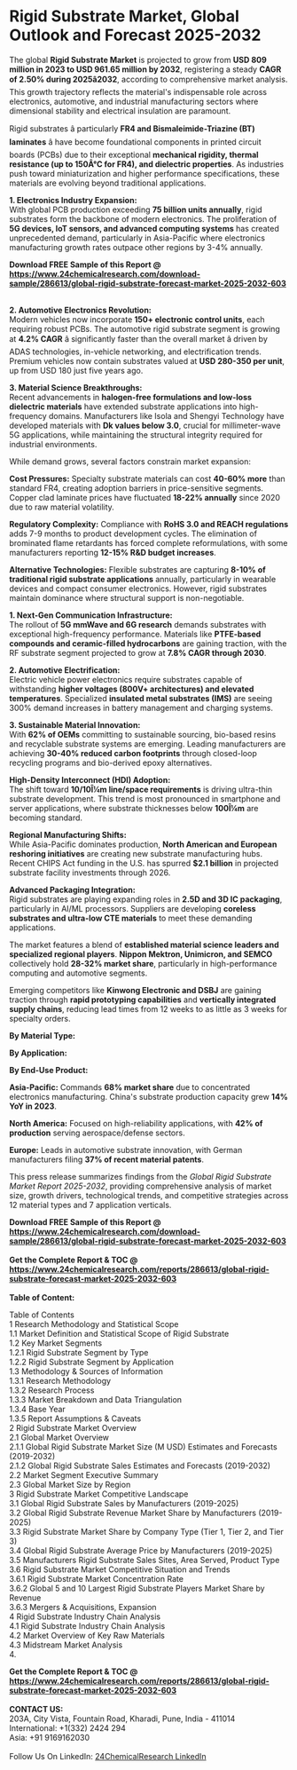 <h1>Rigid Substrate Market, Global Outlook and Forecast 2025-2032</h1><p>The global <strong>Rigid Substrate Market</strong> is projected to grow from <strong>USD 809 million in 2023 to USD 961.65 million by 2032</strong>, registering a steady <strong>CAGR of 2.50% during 2025â2032</strong>, according to comprehensive market analysis. This growth trajectory reflects the material's indispensable role across electronics, automotive, and industrial manufacturing sectors where dimensional stability and electrical insulation are paramount.</p><p>Rigid substrates â particularly <strong>FR4 and Bismaleimide-Triazine (BT) laminates</strong> â have become foundational components in printed circuit boards (PCBs) due to their exceptional <strong>mechanical rigidity, thermal resistance (up to 150Â°C for FR4), and dielectric properties</strong>. As industries push toward miniaturization and higher performance specifications, these materials are evolving beyond traditional applications.</p><p><strong>1. Electronics Industry Expansion:</strong><br>
With global PCB production exceeding <strong>75 billion units annually</strong>, rigid substrates form the backbone of modern electronics. The proliferation of <strong>5G devices, IoT sensors, and advanced computing systems</strong> has created unprecedented demand, particularly in Asia-Pacific where electronics manufacturing growth rates outpace other regions by 3-4% annually.</p><div><b>Download FREE Sample of this Report @ 
            <a href="https://www.24chemicalresearch.com/download-sample/286613/global-rigid-substrate-forecast-market-2025-2032-603">
            https://www.24chemicalresearch.com/download-sample/286613/global-rigid-substrate-forecast-market-2025-2032-603</a></b></div><br><p><strong>2. Automotive Electronics Revolution:</strong><br>
Modern vehicles now incorporate <strong>150+ electronic control units</strong>, each requiring robust PCBs. The automotive rigid substrate segment is growing at <strong>4.2% CAGR</strong> â significantly faster than the overall market â driven by ADAS technologies, in-vehicle networking, and electrification trends. Premium vehicles now contain substrates valued at <strong>USD 280-350 per unit</strong>, up from USD 180 just five years ago.</p><p><strong>3. Material Science Breakthroughs:</strong><br>
Recent advancements in <strong>halogen-free formulations and low-loss dielectric materials</strong> have extended substrate applications into high-frequency domains. Manufacturers like Isola and Shengyi Technology have developed materials with <strong>Dk values below 3.0</strong>, crucial for millimeter-wave 5G applications, while maintaining the structural integrity required for industrial environments.</p><p>While demand grows, several factors constrain market expansion:</p><p><strong>Cost Pressures:</strong> Specialty substrate materials can cost <strong>40-60% more</strong> than standard FR4, creating adoption barriers in price-sensitive segments. Copper clad laminate prices have fluctuated <strong>18-22% annually</strong> since 2020 due to raw material volatility.</p><p><strong>Regulatory Complexity:</strong> Compliance with <strong>RoHS 3.0 and REACH regulations</strong> adds 7-9 months to product development cycles. The elimination of brominated flame retardants has forced complete reformulations, with some manufacturers reporting <strong>12-15% R&amp;D budget increases</strong>.</p><p><strong>Alternative Technologies:</strong> Flexible substrates are capturing <strong>8-10% of traditional rigid substrate applications</strong> annually, particularly in wearable devices and compact consumer electronics. However, rigid substrates maintain dominance where structural support is non-negotiable.</p><p><strong>1. Next-Gen Communication Infrastructure:</strong><br>
The rollout of <strong>5G mmWave and 6G research</strong> demands substrates with exceptional high-frequency performance. Materials like <strong>PTFE-based compounds and ceramic-filled hydrocarbons</strong> are gaining traction, with the RF substrate segment projected to grow at <strong>7.8% CAGR through 2030</strong>.</p><p><strong>2. Automotive Electrification:</strong><br>
Electric vehicle power electronics require substrates capable of withstanding <strong>higher voltages (800V+ architectures) and elevated temperatures</strong>. Specialized <strong>insulated metal substrates (IMS)</strong> are seeing 300% demand increases in battery management and charging systems.</p><p><strong>3. Sustainable Material Innovation:</strong><br>
With <strong>62% of OEMs</strong> committing to sustainable sourcing, bio-based resins and recyclable substrate systems are emerging. Leading manufacturers are achieving <strong>30-40% reduced carbon footprints</strong> through closed-loop recycling programs and bio-derived epoxy alternatives.</p><p><strong>High-Density Interconnect (HDI) Adoption:</strong><br>
	The shift toward <strong>10/10Î¼m line/space requirements</strong> is driving ultra-thin substrate development. This trend is most pronounced in smartphone and server applications, where substrate thicknesses below <strong>100Î¼m</strong> are becoming standard.</p><p><strong>Regional Manufacturing Shifts:</strong><br>
	While Asia-Pacific dominates production, <strong>North American and European reshoring initiatives</strong> are creating new substrate manufacturing hubs. Recent CHIPS Act funding in the U.S. has spurred <strong>$2.1 billion</strong> in projected substrate facility investments through 2026.</p><p><strong>Advanced Packaging Integration:</strong><br>
	Rigid substrates are playing expanding roles in <strong>2.5D and 3D IC packaging</strong>, particularly in AI/ML processors. Suppliers are developing <strong>coreless substrates and ultra-low CTE materials</strong> to meet these demanding applications.</p><p>The market features a blend of <strong>established material science leaders and specialized regional players</strong>. <strong>Nippon Mektron, Unimicron, and SEMCO</strong> collectively hold <strong>28-32% market share</strong>, particularly in high-performance computing and automotive segments.</p><p>Emerging competitors like <strong>Kinwong Electronic and DSBJ</strong> are gaining traction through <strong>rapid prototyping capabilities</strong> and <strong>vertically integrated supply chains</strong>, reducing lead times from 12 weeks to as little as 3 weeks for specialty orders.</p><p><strong>By Material Type:</strong></p><p><strong>By Application:</strong></p><p><strong>By End-Use Product:</strong></p><p><strong>Asia-Pacific:</strong> Commands <strong>68% market share</strong> due to concentrated electronics manufacturing. China's substrate production capacity grew <strong>14% YoY in 2023</strong>.</p><p><strong>North America:</strong> Focused on high-reliability applications, with <strong>42% of production</strong> serving aerospace/defense sectors.</p><p><strong>Europe:</strong> Leads in automotive substrate innovation, with German manufacturers filing <strong>37% of recent material patents</strong>.</p><p>This press release summarizes findings from the <em>Global Rigid Substrate Market Report 2025-2032</em>, providing comprehensive analysis of market size, growth drivers, technological trends, and competitive strategies across 12 material types and 7 application verticals.</p><div><b>Download FREE Sample of this Report @ 
            <a href="https://www.24chemicalresearch.com/download-sample/286613/global-rigid-substrate-forecast-market-2025-2032-603">
            https://www.24chemicalresearch.com/download-sample/286613/global-rigid-substrate-forecast-market-2025-2032-603</a></b></div><br><div><b>Get the Complete Report & TOC @ 
            <a href="https://www.24chemicalresearch.com/reports/286613/global-rigid-substrate-forecast-market-2025-2032-603">
            https://www.24chemicalresearch.com/reports/286613/global-rigid-substrate-forecast-market-2025-2032-603</a></b></div><br>
            <b>Table of Content:</b><p>Table of Contents<br />
1 Research Methodology and Statistical Scope<br />
1.1 Market Definition and Statistical Scope of Rigid Substrate<br />
1.2 Key Market Segments<br />
1.2.1 Rigid Substrate Segment by Type<br />
1.2.2 Rigid Substrate Segment by Application<br />
1.3 Methodology & Sources of Information<br />
1.3.1 Research Methodology<br />
1.3.2 Research Process<br />
1.3.3 Market Breakdown and Data Triangulation<br />
1.3.4 Base Year<br />
1.3.5 Report Assumptions & Caveats<br />
2 Rigid Substrate Market Overview<br />
2.1 Global Market Overview<br />
2.1.1 Global Rigid Substrate Market Size (M USD) Estimates and Forecasts (2019-2032)<br />
2.1.2 Global Rigid Substrate Sales Estimates and Forecasts (2019-2032)<br />
2.2 Market Segment Executive Summary<br />
2.3 Global Market Size by Region<br />
3 Rigid Substrate Market Competitive Landscape<br />
3.1 Global Rigid Substrate Sales by Manufacturers (2019-2025)<br />
3.2 Global Rigid Substrate Revenue Market Share by Manufacturers (2019-2025)<br />
3.3 Rigid Substrate Market Share by Company Type (Tier 1, Tier 2, and Tier 3)<br />
3.4 Global Rigid Substrate Average Price by Manufacturers (2019-2025)<br />
3.5 Manufacturers Rigid Substrate Sales Sites, Area Served, Product Type<br />
3.6 Rigid Substrate Market Competitive Situation and Trends<br />
3.6.1 Rigid Substrate Market Concentration Rate<br />
3.6.2 Global 5 and 10 Largest Rigid Substrate Players Market Share by Revenue<br />
3.6.3 Mergers & Acquisitions, Expansion<br />
4 Rigid Substrate Industry Chain Analysis<br />
4.1 Rigid Substrate Industry Chain Analysis<br />
4.2 Market Overview of Key Raw Materials<br />
4.3 Midstream Market Analysis<br />
4.</p><div><b>Get the Complete Report & TOC @ 
            <a href="https://www.24chemicalresearch.com/reports/286613/global-rigid-substrate-forecast-market-2025-2032-603">
            https://www.24chemicalresearch.com/reports/286613/global-rigid-substrate-forecast-market-2025-2032-603</a></b></div><br><b>CONTACT US:</b><br>
            203A, City Vista, Fountain Road, Kharadi, Pune, India - 411014<br>
            International: +1(332) 2424 294<br>
            Asia: +91 9169162030 <br><br>
            Follow Us On LinkedIn: <a href="https://www.linkedin.com/company/24chemicalresearch/">24ChemicalResearch LinkedIn</a>